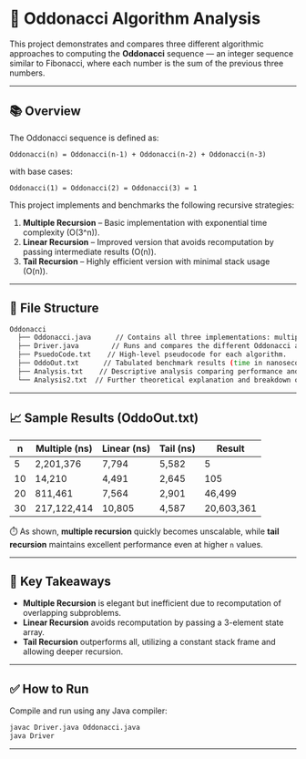 # 🔁 Oddonacci Algorithm Analysis

This project demonstrates and compares three different algorithmic approaches to computing the **Oddonacci** sequence — an integer sequence similar to Fibonacci, where each number is the sum of the previous three numbers.

---

## 📚 Overview

The Oddonacci sequence is defined as:
```
Oddonacci(n) = Oddonacci(n-1) + Oddonacci(n-2) + Oddonacci(n-3)
```
with base cases:
```
Oddonacci(1) = Oddonacci(2) = Oddonacci(3) = 1
```

This project implements and benchmarks the following recursive strategies:

1. **Multiple Recursion** – Basic implementation with exponential time complexity (O(3^n)).
2. **Linear Recursion** – Improved version that avoids recomputation by passing intermediate results (O(n)).
3. **Tail Recursion** – Highly efficient version with minimal stack usage (O(n)).

---

## 📁 File Structure

```bash
Oddonacci
  ├── Oddonacci.java      // Contains all three implementations: multiple, linear, and tail-recursive.
  ├── Driver.java        // Runs and compares the different Oddonacci algorithms.
  ├── PsuedoCode.txt    // High-level pseudocode for each algorithm.
  ├── OddoOut.txt      // Tabulated benchmark results (time in nanoseconds) for various `n`.
  ├── Analysis.txt    // Descriptive analysis comparing performance and time complexity.
  └── Analysis2.txt  // Further theoretical explanation and breakdown of the recursion mechanics.
```
---

## 📈 Sample Results (OddoOut.txt)

| n  | Multiple (ns) | Linear (ns) | Tail (ns) | Result     |
|----|----------------|--------------|------------|------------|
| 5  | 2,201,376      | 7,794        | 5,582      | 5          |
| 10 | 14,210         | 4,491        | 2,645      | 105        |
| 20 | 811,461        | 7,564        | 2,901      | 46,499     |
| 30 | 217,122,414    | 10,805       | 4,587      | 20,603,361 |

⏱️ As shown, **multiple recursion** quickly becomes unscalable, while **tail recursion** maintains excellent performance even at higher `n` values.

---

## 🧠 Key Takeaways

- **Multiple Recursion** is elegant but inefficient due to recomputation of overlapping subproblems.
- **Linear Recursion** avoids recomputation by passing a 3-element state array.
- **Tail Recursion** outperforms all, utilizing a constant stack frame and allowing deeper recursion.

---

## ✅ How to Run

Compile and run using any Java compiler:

```bash
javac Driver.java Oddonacci.java
java Driver
```

---

